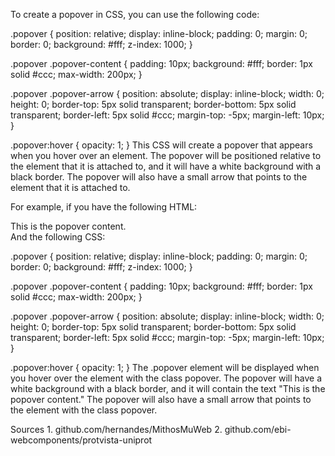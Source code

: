 To create a popover in CSS, you can use the following code:

.popover {
  position: relative;
  display: inline-block;
  padding: 0;
  margin: 0;
  border: 0;
  background: #fff;
  z-index: 1000;
}

.popover .popover-content {
  padding: 10px;
  background: #fff;
  border: 1px solid #ccc;
  max-width: 200px;
}

.popover .popover-arrow {
  position: absolute;
  display: inline-block;
  width: 0;
  height: 0;
  border-top: 5px solid transparent;
  border-bottom: 5px solid transparent;
  border-left: 5px solid #ccc;
  margin-top: -5px;
  margin-left: 10px;
}

.popover:hover {
  opacity: 1;
}
This CSS will create a popover that appears when you hover over an element. The popover will be positioned relative to the element that it is attached to, and it will have a white background with a black border. The popover will also have a small arrow that points to the element that it is attached to.

For example, if you have the following HTML:

<div class="popover">
  <div class="popover-content">This is the popover content.</div>
  <div class="popover-arrow"></div>
</div>
And the following CSS:

.popover {
  position: relative;
  display: inline-block;
  padding: 0;
  margin: 0;
  border: 0;
  background: #fff;
  z-index: 1000;
}

.popover .popover-content {
  padding: 10px;
  background: #fff;
  border: 1px solid #ccc;
  max-width: 200px;
}

.popover .popover-arrow {
  position: absolute;
  display: inline-block;
  width: 0;
  height: 0;
  border-top: 5px solid transparent;
  border-bottom: 5px solid transparent;
  border-left: 5px solid #ccc;
  margin-top: -5px;
  margin-left: 10px;
}

.popover:hover {
  opacity: 1;
}
The .popover element will be displayed when you hover over the element with the class popover. The popover will have a white background with a black border, and it will contain the text "This is the popover content." The popover will also have a small arrow that points to the element with the class popover.

Sources
1. 
github.com/hernandes/MithosMuWeb
2. 
github.com/ebi-webcomponents/protvista-uniprot
